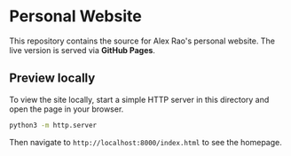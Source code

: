 # Personal Website

This repository contains the source for Alex Rao's personal website. The live version is served via **GitHub Pages**.

## Preview locally

To view the site locally, start a simple HTTP server in this directory and open the page in your browser.

```bash
python3 -m http.server
```

Then navigate to `http://localhost:8000/index.html` to see the homepage.
